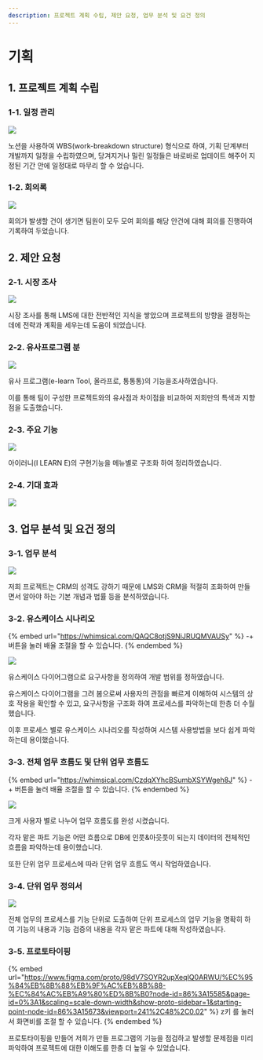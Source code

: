 ```yaml
---
description: 프로젝트 계획 수립, 제안 요청, 업무 분석 및 요건 정의
---
```


# 기획

## 1. 프로젝트 계획 수립

### 1-1. 일정 관리

![](../../.gitbook/assets/WBS.PNG)

노션을 사용하여 WBS(work-breakdown structure) 형식으로 하여, 기획 단계부터 개발까지 일정을 수립하였으며, 당겨지거나 밀린 일정들은 바로바로 업데이트 해주어 지정된 기간 안에 일정대로 마무리 할 수 었습니다.



### 1-2. 회의록

![](../../.gitbook/assets/회의록.PNG)

회의가 발생할 건이 생기면 팀원이 모두 모여 회의를 해당 안건에 대해 회의를 진행하여 기록하여 두었습니다.&#x20;

## 2. 제안 요청

### 2-1. 시장 조사

![](../../.gitbook/assets/시장조사.PNG)

시장 조사를 통해 LMS에 대한 전반적인 지식을 쌓았으며 프로젝트의 방향을 결정하는데에 전략과 계획을 세우는데 도움이 되었습니다.



### 2-2. 유사프로그램 분

![](../../.gitbook/assets/유사플그램.PNG)

유사 프로그램(e-learn Tool, 올라프로, 통통통)의 기능을조사하였습니다.

이를 통해 팀이 구성한 프로젝트와의 유사점과 차이점을 비교하여 저희만의 특색과 지향점을 도출했습니다.



### 2-3. 주요 기능

![](../../.gitbook/assets/주요기능.PNG)

아이러니(I LEARN E)의 구현기능을 메뉴별로 구조화 하여 정리하였습니다.



### 2-4. 기대 효과

![](../../.gitbook/assets/기대효과.PNG)

## 3. 업무 분석 및 요건 정의

### 3-1. 업무 분석

![](../../.gitbook/assets/업무분석.PNG)

저희 프로젝트는 CRM의 성격도 강하기 때문에 LMS와 CRM을 적절히 조화하여 만들면서 알아야 하는 기본 개념과 법률 등을 분석하였습니다.



### 3-2. 유스케이스 시나리오

{% embed url="https://whimsical.com/QAQC8otjS9NiJRUQMVAUSy" %}
\-+ 버튼을 눌러 배율 조절을 할 수 있습니다.
{% endembed %}

![](../../.gitbook/assets/유스케이스시나리오.PNG)

유스케이스 다이어그램으로 요구사항을 정의하여 개발 범위를 정하였습니다.

유스케이스 다이어그램을 그려 봄으로써 사용자의 관점을 빠르게 이해하여 시스템의 상호 작용을 확인할 수 있고, 요구사항을 구조화 하여 프로세스를 파악하는데 한층 더 수월했습니다.&#x20;

이후 프로세스 별로 유스케이스 시나리오를 작성하여 시스템 사용방법을 보다 쉽게 파악하는데 용이했습니다.



### 3-3. 전체 업무 흐름도 및 단위 업무 흐름도

{% embed url="https://whimsical.com/CzdqXYhcBSumbXSYWgeh8J" %}
\-+ 버튼을 눌러 배율 조절을 할 수 있습니다.
{% endembed %}

![](../../.gitbook/assets/단위업무흐름도.PNG)

크게 사용자 별로 나누어 업무 흐름도를 완성 시켰습니다.&#x20;

&#x20;각자 맡은 파트 기능은 어떤 흐름으로 DB에 인풋&아웃풋이 되는지 데이터의 전체적인 흐름을 파악하는데 용이했습니다.&#x20;

또한 단위 업무 프로세스에 따라 단위 업무 흐름도 역시 작업하였습니다.

### 3-4. 단위 업무 정의서&#x20;

![](../../.gitbook/assets/단위업무정의서.PNG)

전체 업무의 프로세스를 기능 단위로 도출하여 단위 프로세스의 업무 기능을 명확히 하여 기능의 내용과 기능 검증의 내용을 각자 맡은 파트에 대해 작성하였습니다.&#x20;



### 3-5. 프로토타이핑

{% embed url="https://www.figma.com/proto/98dV7SOYR2upXeqIQ0ARWU/%EC%95%84%EB%8B%88%EB%9F%AC%EB%8B%88-%EC%84%AC%EB%A9%80%ED%8B%B0?node-id=86%3A15585&page-id=0%3A1&scaling=scale-down-width&show-proto-sidebar=1&starting-point-node-id=86%3A15673&viewport=241%2C48%2C0.02" %}
z키 를 눌러서 화면비를 조절 할 수 있습니다.
{% endembed %}

프로토타이핑을 만들어 저희가 만들 프로그램의 기능을 점검하고 발생할 문제점을 미리 파악하여 프로젝트에 대한 이해도를 한층 더 높일 수 있었습니다.





